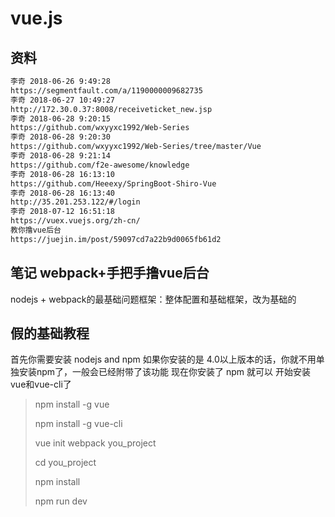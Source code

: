 # vue.js

## 资料

```txt
李奇 2018-06-26 9:49:28
https://segmentfault.com/a/1190000009682735
李奇 2018-06-27 10:49:27
http://172.30.0.37:8008/receiveticket_new.jsp
李奇 2018-06-28 9:20:15
https://github.com/wxyyxc1992/Web-Series
李奇 2018-06-28 9:20:30
https://github.com/wxyyxc1992/Web-Series/tree/master/Vue
李奇 2018-06-28 9:21:14
https://github.com/f2e-awesome/knowledge
李奇 2018-06-28 16:13:10
https://github.com/Heeexy/SpringBoot-Shiro-Vue
李奇 2018-06-28 16:13:40
http://35.201.253.122/#/login
李奇 2018-07-12 16:51:18
https://vuex.vuejs.org/zh-cn/
教你撸vue后台
https://juejin.im/post/59097cd7a22b9d0065fb61d2
```

## 笔记 webpack+手把手撸vue后台

nodejs + webpack的最基础问题框架：整体配置和基础框架，改为基础的

## 假的基础教程

首先你需要安装 nodejs and npm
如果你安装的是 4.0以上版本的话，你就不用单独安装npm了，一般会已经附带了该功能
现在你安装了 npm 就可以 开始安装 vue和vue-cli了
>npm install -g vue
>
>npm install -g vue-cli
>
>vue init webpack you_project
>
>cd you_project
>
>npm install
>
>npm run dev
